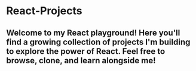 # React-Projects
<h2> Welcome to my React playground! Here you'll find a growing collection of projects I'm building to explore the power of React. Feel free to browse, clone, and learn alongside me! </h2>

